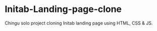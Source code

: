 # Initab-Landing-page-clone
Chingu solo project cloning Initab landing page using HTML, CSS &amp; JS.
